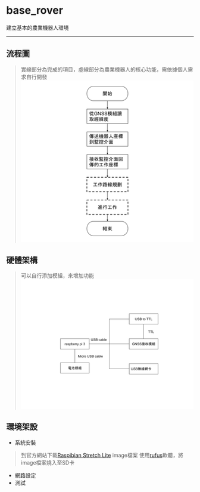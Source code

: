 # base_rover
建立基本的農業機器人環境
* * *

## 流程圖
>實線部分為完成的項目，虛線部分為農業機器人的核心功能，需依據個人需求自行開發
![image](https://github.com/bz-lin/base_rover/blob/master/rover%E5%9F%BA%E7%A4%8E%E5%8A%9F%E8%83%BD%E6%B5%81%E7%A8%8B%E5%9C%96.svg)

## 硬體架構
>可以自行添加模組，來增加功能
![image](https://github.com/bz-lin/base_rover/blob/master/rover%E5%9F%BA%E7%A4%8E%E7%A1%AC%E9%AB%94%E6%9E%B6%E6%A7%8B.svg)

## 環境架設
* 系統安裝
>到官方網站下載[Raspibian Stretch Lite](http://downloads.raspberrypi.org/raspbian/images/raspbian-2019-04-09/) image檔案
使用[rufus](https://rufus.ie/)軟體，將image檔案燒入至SD卡
* 網路設定
* 測試

